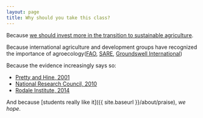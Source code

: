 ```yaml
---
layout: page
title: Why should you take this class?
---
```


Because [we should invest more in the transition to sustainable agriculture](https://www.ucsusa.org/food-agriculture/advance-sustainable-agriculture/counting-on-agroecology).

Because international agriculture and development groups have recognized the
importance of agroecology([FAO](http://www.fao.org/family-farming/themes/agroecology/en/), [SARE](https://www.sare.org/Learning-Center/Books/Manage-Insects-on-Your-Farm/Text-Version/Recent-Advances-in-Ecological-Pest-Management/Agroecological-Strategies-to-Enhance-On-Farm-Insect-Pollinators), [Groundswell International](https://www.groundswellinternational.org/approach/agroecological-farming/))

Because the evidence increasingly says so:
- [Pretty and Hine, 2001](https://www.theguardian.com/global-development-professionals-network/2016/oct/09/agroecological-farming-feed-world-africa)
- [National Research Council, 2010](https://www.nap.edu/catalog/12832/toward-sustainable-agricultural-systems-in-the-21st-century)
- [Rodale Institute, 2014](https://rodaleinstitute.org/assets/WhitePaper.pdf)


And because [students really like it]({{ site.baseurl }}/about/praise), 
*we hope*.

